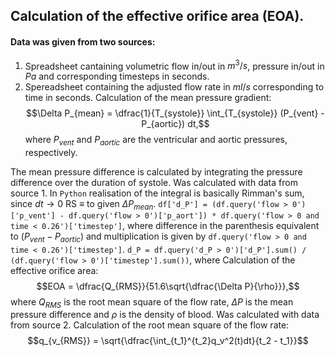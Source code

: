 ## Calculation of the effective orifice area (EOA).
#### Data was given from two sources:
1. Spreadsheet cantaining volumetric flow in/out in $m^3/s$, pressure in/out in $Pa$ and corresponding timesteps in seconds.
2. Spereadsheet containing the adjusted flow rate in $ml/s$ corresponding to time in seconds. Calculation of the mean pressure gradient:
$$\Delta P_{mean} = \dfrac{1}{T_{systole}} \int_{T_{systole}} (P_{vent} - P_{aortic}) dt,$$
where $P_{vent}$ and $P_{aortic}$ are the ventricular and aortic pressures, respectively.

The mean pressure difference is calculated by integrating the pressure difference over the duration of systole. Was calculated with data from source 1. In ``Python`` realisation of the integral is basically Rimman's sum, since $dt \rightarrow 0$ RS $\equiv$ to given $\Delta P_{mean}$.
`df['d_P'] = (df.query('flow > 0')['p_vent'] - df.query('flow > 0')['p_aort']) * df.query('flow > 0 and time < 0.26')['timestep']`,
where difference in the parenthesis equivalent to $(P_{vent} - P_{aortic})$ and multiplication is given by `df.query('flow > 0 and time < 0.26')['timestep']`.
`d_P = df.query('d_P > 0')['d_P'].sum() / (df.query('flow > 0')['timestep'].sum())`,
where
Calculation of the effective orifice area:
$$EOA = \dfrac{Q_{RMS}}{51.6\sqrt{\dfrac{\Delta P}{\rho}}},$$
where $Q_{RMS}$ is the root mean square of the flow rate, $\Delta P$ is the mean pressure difference and $\rho$ is the density of blood. Was calculated with data from source 2. Calculation of the root mean square of the flow rate:
$$q_{v_{RMS}} = \sqrt{\dfrac{\int_{t_1}^{t_2}q_v^2(t)dt}{t_2 - t_1}}$$
